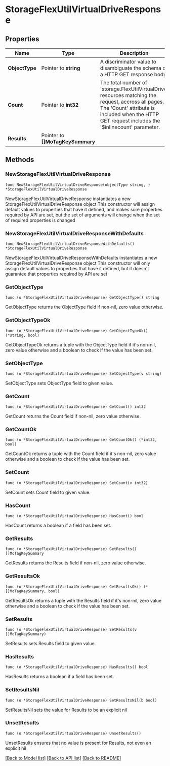 # StorageFlexUtilVirtualDriveResponse

## Properties

Name | Type | Description | Notes
------------ | ------------- | ------------- | -------------
**ObjectType** | Pointer to **string** | A discriminator value to disambiguate the schema of a HTTP GET response body. | 
**Count** | Pointer to **int32** | The total number of &#39;storage.FlexUtilVirtualDrive&#39; resources matching the request, accross all pages. The &#39;Count&#39; attribute is included when the HTTP GET request includes the &#39;$inlinecount&#39; parameter. | [optional] 
**Results** | Pointer to [**[]MoTagKeySummary**](MoTagKeySummary.md) |  | [optional] 

## Methods

### NewStorageFlexUtilVirtualDriveResponse

`func NewStorageFlexUtilVirtualDriveResponse(objectType string, ) *StorageFlexUtilVirtualDriveResponse`

NewStorageFlexUtilVirtualDriveResponse instantiates a new StorageFlexUtilVirtualDriveResponse object
This constructor will assign default values to properties that have it defined,
and makes sure properties required by API are set, but the set of arguments
will change when the set of required properties is changed

### NewStorageFlexUtilVirtualDriveResponseWithDefaults

`func NewStorageFlexUtilVirtualDriveResponseWithDefaults() *StorageFlexUtilVirtualDriveResponse`

NewStorageFlexUtilVirtualDriveResponseWithDefaults instantiates a new StorageFlexUtilVirtualDriveResponse object
This constructor will only assign default values to properties that have it defined,
but it doesn't guarantee that properties required by API are set

### GetObjectType

`func (o *StorageFlexUtilVirtualDriveResponse) GetObjectType() string`

GetObjectType returns the ObjectType field if non-nil, zero value otherwise.

### GetObjectTypeOk

`func (o *StorageFlexUtilVirtualDriveResponse) GetObjectTypeOk() (*string, bool)`

GetObjectTypeOk returns a tuple with the ObjectType field if it's non-nil, zero value otherwise
and a boolean to check if the value has been set.

### SetObjectType

`func (o *StorageFlexUtilVirtualDriveResponse) SetObjectType(v string)`

SetObjectType sets ObjectType field to given value.


### GetCount

`func (o *StorageFlexUtilVirtualDriveResponse) GetCount() int32`

GetCount returns the Count field if non-nil, zero value otherwise.

### GetCountOk

`func (o *StorageFlexUtilVirtualDriveResponse) GetCountOk() (*int32, bool)`

GetCountOk returns a tuple with the Count field if it's non-nil, zero value otherwise
and a boolean to check if the value has been set.

### SetCount

`func (o *StorageFlexUtilVirtualDriveResponse) SetCount(v int32)`

SetCount sets Count field to given value.

### HasCount

`func (o *StorageFlexUtilVirtualDriveResponse) HasCount() bool`

HasCount returns a boolean if a field has been set.

### GetResults

`func (o *StorageFlexUtilVirtualDriveResponse) GetResults() []MoTagKeySummary`

GetResults returns the Results field if non-nil, zero value otherwise.

### GetResultsOk

`func (o *StorageFlexUtilVirtualDriveResponse) GetResultsOk() (*[]MoTagKeySummary, bool)`

GetResultsOk returns a tuple with the Results field if it's non-nil, zero value otherwise
and a boolean to check if the value has been set.

### SetResults

`func (o *StorageFlexUtilVirtualDriveResponse) SetResults(v []MoTagKeySummary)`

SetResults sets Results field to given value.

### HasResults

`func (o *StorageFlexUtilVirtualDriveResponse) HasResults() bool`

HasResults returns a boolean if a field has been set.

### SetResultsNil

`func (o *StorageFlexUtilVirtualDriveResponse) SetResultsNil(b bool)`

 SetResultsNil sets the value for Results to be an explicit nil

### UnsetResults
`func (o *StorageFlexUtilVirtualDriveResponse) UnsetResults()`

UnsetResults ensures that no value is present for Results, not even an explicit nil

[[Back to Model list]](../README.md#documentation-for-models) [[Back to API list]](../README.md#documentation-for-api-endpoints) [[Back to README]](../README.md)


